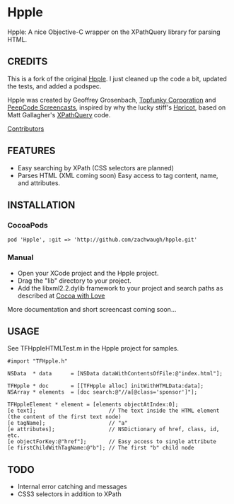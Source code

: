 # Hpple

Hpple: A nice Objective-C wrapper on the XPathQuery library for parsing HTML.

## CREDITS

This is a fork of the original [Hpple](http://github.com/topfunky/hpple). I just cleaned up the code a bit, updated the tests, and added a podspec.

Hpple was created by Geoffrey Grosenbach, [Topfunky Corporation](http://topfunky.com) and [PeepCode Screencasts](http://peepcode.com), inspired by why the lucky stiff's [Hpricot](http://github.com/why/hpricot/tree/master), based on Matt Gallagher's [XPathQuery](http://www.cocoawithlove.com/2008/10/using-libxml2-for-parsing-and-xpath.html) code.

[Contributors](https://github.com/topfunky/hpple/graphs/contributors)

## FEATURES

- Easy searching by XPath (CSS selectors are planned)
- Parses HTML (XML coming soon)
 Easy access to tag content, name, and attributes.

## INSTALLATION

### CocoaPods

`pod 'Hpple', :git => 'http://github.com/zachwaugh/hpple.git'`

### Manual

- Open your XCode project and the Hpple project.
- Drag the "lib" directory to your project.
- Add the libxml2.2.dylib framework to your project and search paths as described at [Cocoa with Love](http://cocoawithlove.com/2008/10/using-libxml2-for-parsing-and-xpath.html)

More documentation and short screencast coming soon...

## USAGE

See TFHppleHTMLTest.m in the Hpple project for samples.

```objc
#import "TFHpple.h"

NSData  * data      = [NSData dataWithContentsOfFile:@"index.html"];

TFHpple * doc       = [[TFHpple alloc] initWithHTMLData:data];
NSArray * elements  = [doc search:@"//a[@class='sponsor']"];

TFHppleElement * element = [elements objectAtIndex:0];
[e text];                       // The text inside the HTML element (the content of the first text node)
[e tagName];                    // "a"
[e attributes];                 // NSDictionary of href, class, id, etc.
[e objectForKey:@"href"];       // Easy access to single attribute
[e firstChildWithTagName:@"b"]; // The first "b" child node
```

## TODO

* Internal error catching and messages
* CSS3 selectors in addition to XPath
